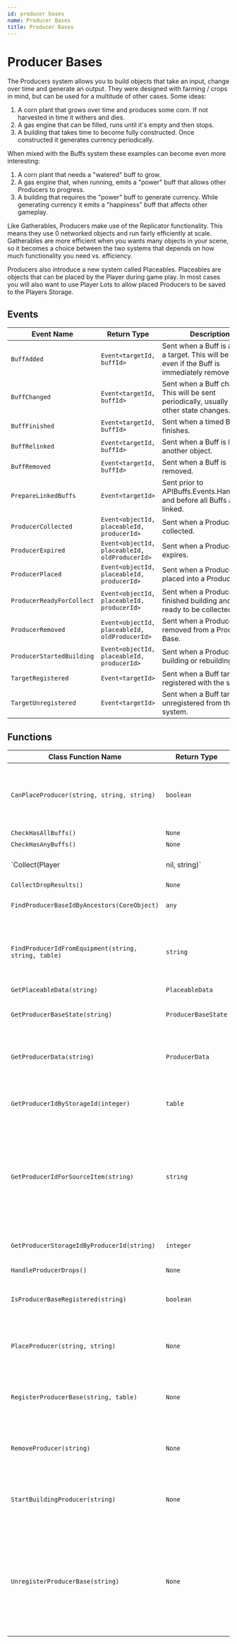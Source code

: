 ```yaml
---
id: producer bases
name: Producer Bases
title: Producer Bases
---
```


# Producer Bases

The Producers system allows you to build objects that take an input, change over time and generate an output. They were designed with farming / crops in mind, but can be used for a multitude of other cases. Some ideas:

1. A corn plant that grows over time and produces some corn. If not harvested in time it withers and dies.
2. A gas engine that can be filled, runs until it's empty and then stops.
3. A building that takes time to become fully constructed. Once constructed it generates currency periodically.

When mixed with the Buffs system these examples can become even more interesting:

1. A corn plant that needs a "watered" buff to grow.
2. A gas engine that, when running, emits a "power" buff that allows other Producers to progress.
3. A building that requires the "power" buff to generate currency. While generating currency it emits a "happiness" buff that affects other gameplay.

Like Gatherables, Producers make use of the Replicator functionality. This means they use 0 networked objects and run fairly efficiently at scale. Gatherables are more efficient when you wants many objects in your scene, so it becomes a choice between the two systems that depends on how much functionality you need vs. efficiency.

Producers also introduce a new system called Placeables. Placeables are objects that can be placed by the Player during game play. In most cases you will also want to use Player Lots to allow placed Producers to be saved to the Players Storage.

## Events

| Event Name | Return Type | Description | Tags |
| ---------- | ----------- | ----------- | ---- |
| `BuffAdded` | `Event<targetId, buffId>` | Sent when a Buff is added to a target. This will be sent even if the Buff is immediately removed. | Client |
| `BuffChanged` | `Event<targetId, buffId>` | Sent when a Buff changes. This will be sent periodically, usually when other state changes. | Client |
| `BuffFinished` | `Event<targetId, buffId>` | Sent when a timed Buff finishes. | Client |
| `BuffRelinked` | `Event<targetId, buffId>` | Sent when a Buff is linked to another object. | Client |
| `BuffRemoved` | `Event<targetId, buffId>` | Sent when a Buff is removed. | Client |
| `PrepareLinkedBuffs` | `Event<targetId>` | Sent prior to APIBuffs.Events.HandleBuffs and before all Buffs are linked. | Client |
| `ProducerCollected` | `Event<objectId, placeableId, producerId>` | Sent when a Producer is collected. | Client |
| `ProducerExpired` | `Event<objectId, placeableId, oldProducerId>` | Sent when a Producer expires. | Client |
| `ProducerPlaced` | `Event<objectId, placeableId, producerId>` | Sent when a Producer is placed into a Producer Base. | Client |
| `ProducerReadyForCollect` | `Event<objectId, placeableId, producerId>` | Sent when a Producer has finished building and is ready to be collected. | Client |
| `ProducerRemoved` | `Event<objectId, placeableId, oldProducerId>` | Sent when a Producer is removed from a Producer Base. | Client |
| `ProducerStartedBuilding` | `Event<objectId, placeableId, producerId>` | Sent when a Producer starts building or rebuilding. | Client |
| `TargetRegistered` | `Event<targetId>` | Sent when a Buff target is registered with the system. | Client |
| `TargetUnregistered` | `Event<targetId>` | Sent when a Buff target is unregistered from the system. | Client |

## Functions

| Class Function Name | Return Type | Description | Tags |
| ------------------- | ----------- | ----------- | ---- |
| `CanPlaceProducer(string, string, string)` | `boolean` | Returns true if the given Tool type can Place a Producer in this base. | None |
| `CheckHasAllBuffs()` | `None` | None | None |
| `CheckHasAnyBuffs()` | `None` | None | None |
| `Collect(Player|nil, string)` | `None` | Collects a Producer. | None |
| `CollectDropResults()` | `None` | None | None |
| `FindProducerBaseIdByAncestors(CoreObject)` | `any` | Finds a producer base. | None |
| `FindProducerIdFromEquipment(string, string, table)` | `string` | Returns a Producer Id based on the passed in Equipment settings. | None |
| `GetPlaceableData(string)` | `PlaceableData` | None | None |
| `GetProducerBaseState(string)` | `ProducerBaseState` | Returns the current state for a Producer. | None |
| `GetProducerData(string)` | `ProducerData` | Returns Product data based on a producerId. | None |
| `GetProducerIdByStorageId(integer)` | `table` | Returns a Product data based on a number. | None |
| `GetProducerIdForSourceItem(string)` | `string` | Returns the Id of the first Producer that uses the provided source item, or nil if none are found. | None |
| `GetProducerStorageIdByProducerId(string)` | `integer` | Returns a number based on a producerId. | None |
| `HandleProducerDrops()` | `None` | None | None |
| `IsProducerBaseRegistered(string)` | `boolean` | Returns true if the producer id has been registered. | None |
| `PlaceProducer(string, string)` | `None` | Places a producer on a producer base. | None |
| `RegisterProducerBase(string, table)` | `None` | Registers a Producer so that interactions on it can occur. | None |
| `RemoveProducer(string)` | `None` | Removes a producer from a producer base. | None |
| `StartBuildingProducer(string)` | `None` | Tells a Producer to start building regardless of if it can. | None |
| `UnregisterProducerBase(string)` | `None` | Unregisters a Producer and stops any further interactions from being allowed. This should be called when the Producer is destroyed. | None |
